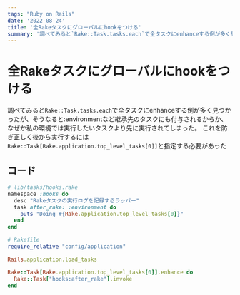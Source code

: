 ```yaml
---
tags: "Ruby on Rails"
date: '2022-08-24'
title: '全Rakeタスクにグローバルにhookをつける'
summary: '調べてみると`Rake::Task.tasks.each`で全タスクにenhanceする例が多く見つかったが、そうなると:environmentなど継承先のタスクにも付与されるからか、なぜか私の環境では実行したいタスクより先に実行されてしまった。 これを防ぎ正しく後から実行するには`Rake::Task[Rake.application.top_level_tasks[0]]`と指定する必要があった'
---
```


# 全Rakeタスクにグローバルにhookをつける

調べてみると`Rake::Task.tasks.each`で全タスクにenhanceする例が多く見つかったが、そうなると:environmentなど継承先のタスクにも付与されるからか、なぜか私の環境では実行したいタスクより先に実行されてしまった。
これを防ぎ正しく後から実行するには`Rake::Task[Rake.application.top_level_tasks[0]]`と指定する必要があった

## コード

```ruby
# lib/tasks/hooks.rake
namespace :hooks do
  desc "Rakeタスクの実行ログを記録するラッパー"
  task after_rake: :environment do
    puts "Doing #{Rake.application.top_level_tasks[0]}"
  end
end

# Rakefile
require_relative "config/application"

Rails.application.load_tasks

Rake::Task[Rake.application.top_level_tasks[0]].enhance do
  Rake::Task["hooks:after_rake"].invoke
end
```
